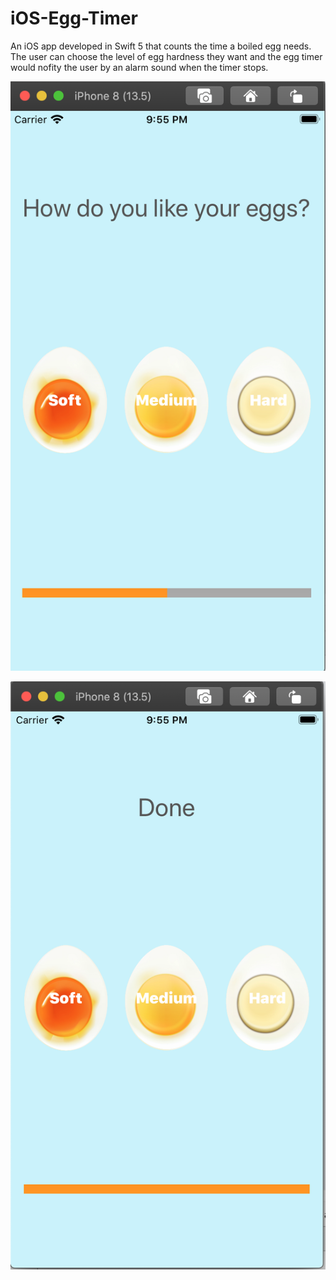 # iOS-Egg-Timer
An iOS app developed in Swift 5 that counts the time a boiled egg needs. The user can choose the level of egg hardness they want and the egg timer would nofity the user by an alarm sound when the timer stops. 

![choose hardness|20%](https://github.com/yvoxu/iOS-Egg-Timer/blob/master/app%20demo/app%20demo%201.png)

![done](https://github.com/yvoxu/iOS-Egg-Timer/blob/master/app%20demo/app%20demo%202.png)

